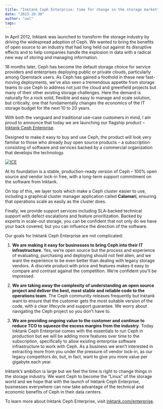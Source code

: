 ```yaml
---
title: "Inktank Ceph Enterprise: time for change in the storage market"
date: "2013-10-30"
author: "nwl"
tags: 
---
```


In April 2012, Inktank was launched to transform the storage industry by driving the widespread adoption of Ceph. We wanted to bring the benefits of open source to an industry that had long held out against its disruptive effects and to help companies handle the explosion in data with a radical new way of storing and managing information.

18 months later, Ceph has become the default storage choice for service providers and enterprises deploying public or private clouds, particularly among Openstack users. As Ceph has gained a foothold in these new fast-moving deployments, we’ve also seen a tremendous appetite from storage teams to use Ceph to address not just the cloud and greenfield projects but many of their other existing storage challenges. Here the demand is naturally for a rock solid, flexible and easy to manage and scale solution, but critically, one that fundamentally changes the economics of the IT storage budget for the next 10 to 20 years.

With both the vanguard and traditional use-case customers in mind, I am proud to announce that today we are launching our flagship product – [Inktank Ceph Enterprise](http://inktank.com/enterprise).

Designed to make it easy to buy and use Ceph, the product will look very familiar to those who already buy open source products – a subscription consisting of software and services backed by a commercial organization that develops the technology.

[![ICE](images/ICE-500px.png)](http://www.inktank.com/wp-content/uploads/2013/10/ICE-500px.png "Inktank Ceph Enterprise: time for change in the storage market")

At its foundation is a stable, production-ready version of Ceph – 100% open source and vendor lock-in free, with a long-term support commitment on the software from Inktank.

On top of this, we layer tools which make a Ceph cluster easier to use, including a graphical cluster manager application called **Calamari**, ensuring that operations scale as easily as the cluster does.

Finally, we provide support services including SLA-backed technical support with defect escalations and feature prioritization. Backed by experts in scale-out storage, you can be confident that not only do we have your back covered, but you can influence the direction of the software.

Our goals for Inktank Ceph Enterprise are not complicated:

1. **We are making it easy for businesses to bring Ceph into their IT infrastructure**. Yes, we’re open source but the process and experience of evaluating, purchasing and deploying should not feel alien, and we want the experience to be even better than dealing with legacy storage vendors. A discrete product with price and features makes it easy to compare and contrast against the competition. We’re confident you’ll be impressed.

3. **We are taking away the complexity of understanding an open source project and deliver the best, most stable and reliable code to the operations team**. The Ceph community releases frequently but Inktank want to ensure that the customer gets the most suitable version of the code, with a clear lifecycle and support guarantee. We worry about navigating the Ceph project so you don’t have to.

5. **We are providing ongoing value to the customer and continue to reduce TCO to squeeze the excess margins from the industry**. Today Inktank Ceph Enterprise comes with the essentials to run Ceph in production but we will be adding more features over time to the subscription, specifically to allow existing enterprise software infrastructure to work with Ceph. As a business we aren’t interested in extracting more from you under the pressure of vendor lock-in, as our legacy competitors do, but, in fact, want to give you more value per gigabyte each year.

Inktank’s ambition is large but we feel the time is right to change things in the storage industry. We want Ceph to become the “Linux” of the storage world and we hope that with the launch of Inktank Ceph Enterprise, businesses everywhere can now take advantage of the technical and economic benefits of Ceph in their data centers.

To learn more about Inktank Ceph Enterprise, visit [inktank.com/enterprise](http://inktank.com/enterprise).

